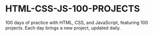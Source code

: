 # HTML-CSS-JS-100-PROJECTS
100 days of practice with HTML, CSS, and JavaScript, featuring 100 projects. Each day brings a new project, updated daily.
